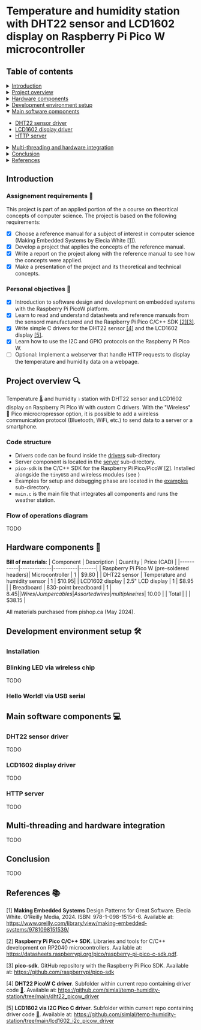 # Temperature and humidity station with DHT22 sensor and LCD1602 display on Raspberry Pi Pico W microcontroller

## Table of contents

<details>
<summary><a href="#introduction">Introduction</a></summary>

- [Assignement requirements](#assignement-requirements-memo)
- [Personal objectives](#personal-objectives-dart)

</details>

<details>
<summary><a href="#project-overview-mag">Project overview</a></summary>

- [Code structure](#code-structure)
- [Flow of operations diagram](#flow-of-operations-diagram)

</details>

<details>
<summary><a href="#hardware-components-wrench">Hardware components</a></summary>

</details>

<details>
<summary><a href="#development-environment-setup-hammer_and_wrench">Development environment setup</a></summary>

- [Installation](#installation)
- [Blinking LED via wireless chip](#blinking-led-via-wireless-chip)
- [Hello World! via USB serial](#hello-world-via-usb-serial)

</details>

<details open>
<summary><a href="#main-software-components-computer">Main software components</a></summary>

- [DHT22 sensor driver](#dht22-sensor-driver)
- [LCD1602 display driver](#lcd1602-display-driver)
- [HTTP server](#http-server)

</details>

<details>
<summary><a href="#multi-threading-and-hardware-integration">Multi-threading and hardware integration</a></summary>

</details>

<details>
<summary><a href="#conclusion">Conclusion</a></summary>

</details>

<details>
<summary><a href="#references-books">References</a></summary>

</details>

## Introduction

### Assignement requirements :memo:
This project is part of an applied portion of the a course on theoritical 
concepts of computer science. The project is based on the following requirements:
- [x] Choose a reference manual for a subject of interest in computer science (Making Embedded Systems by Elecia White [[1]](#1)).
- [x] Develop a project that applies the concepts of the reference manual.
- [x] Write a report on the project along with the reference manual to see how the concepts were applied.
- [x] Make a presentation of the project and its theoretical and technical concepts.

### Personal objectives :dart:
- [x] Introduction to software design and development on embedded systems with the Raspberry Pi PicoW platform.
- [x] Learn to read and understand datasheets and reference manuals from the sensord manufacturerd and the Raspberry Pi Pico C/C++ SDK [[2]](#2)[[3]](#3).
- [x] Write simple C drivers for the DHT22 sensor [[4]](#4) and the LCD1602 display [[5]](#5). 
- [x] Learn how to use the I2C and GPIO protocols on the Raspberry Pi Pico W.
- [ ] Optional: Implement a webserver that handle HTTP requests to display the temperature and humidity data on a webpage. 

## Project overview :mag:
Temperature :thermometer: and humidity :droplet: station with DHT22 sensor and LCD1602 display on Raspberry Pi Pico W with custom C drivers. 
With the "Wireless" :satellite: Pico microcropressor option, it is possible to add a wireless communication protocol (Bluetooth, WiFi, etc.) to send data to a server or a smartphone.

### Code structure
- Drivers code can be found inside the [drivers](./drivers) sub-directory 
- Server component is located in the [server](./server) sub-directory.
- `pico-sdk` is the C/C++ SDK for the Raspberry Pi Pico/PicoW [[2]](#2). Installed alongside the `tinyUSB` and wireless modules (see )
- Examples for setup and debugging phase are located in the [examples](./examples) sub-directory.
- `main.c` is the main file that integrates all components and runs the weather station.

### Flow of operations diagram

TODO

## Hardware components :wrench:
**Bill of materials**:
| Component | Description | Quantity | Price (CAD) |
|-----------|-------------|----------|-------|
| Raspberry Pi Pico W (pre-soldered headers)| Microcontroller | 1 | $9.80 |
| DHT22 sensor | Temperature and humidity sensor | 1 | $10.95|
| LCD1602 display | 2.5" LCD display | 1 | $8.95 |
| Breadboard | 830-point breadboard | 1 | $8.45 |
| Wires/Jumper cables | Assorted wires | multiple wires | ~$10.00 |
| Total | | | $38.15 |


All materials purchased from pishop.ca (May 2024).
<!-- TODO Hardware diagram -->

## Development environment setup :hammer_and_wrench:

### Installation

### Blinking LED via wireless chip
TODO

### Hello World! via USB serial

## Main software components :computer:

### DHT22 sensor driver

TODO

### LCD1602 display driver

TODO

### HTTP server

TODO

## Multi-threading and hardware integration

TODO

## Conclusion
TODO

## References :books:
<!-- As numbered footnotes-->
<a id="1">[1]</a> **Making Embedded Systems** Design Patterns for Great Software. Elecia White. O'Reilly Media, 2024. ISBN: 978-1-098-15154-6. Available at: https://www.oreilly.com/library/view/making-embedded-systems/9781098151539/ 

<a id="2">[2]</a> **Raspberry Pi Pico C/C++ SDK**. Libraries and tools for C/C++ development on RP2040 microcontrollers. Available at: https://datasheets.raspberrypi.org/pico/raspberry-pi-pico-c-sdk.pdf.

<a id="3">[3]</a> **pico-sdk**. GitHub repository with the Raspberry Pi Pico SDK. Available at: https://github.com/raspberrypi/pico-sdk

<a id="4">[4]</a> **DHT22 PicoW C driver**. Subfolder within current repo containing driver code [:file_folder:](./dht22_picow_driver). Available at: https://github.com/simlal/temp-humidity-station/tree/main/dht22_picow_driver

<a id="5">[5]</a> **LCD1602 via I2C Pico C driver**. Subfolder within current repo containing driver code [:file_folder:](./lcd1602_i2c_picow_driver). Available at: https://github.com/simlal/temp-humidity-station/tree/main/lcd1602_i2c_picow_driver

